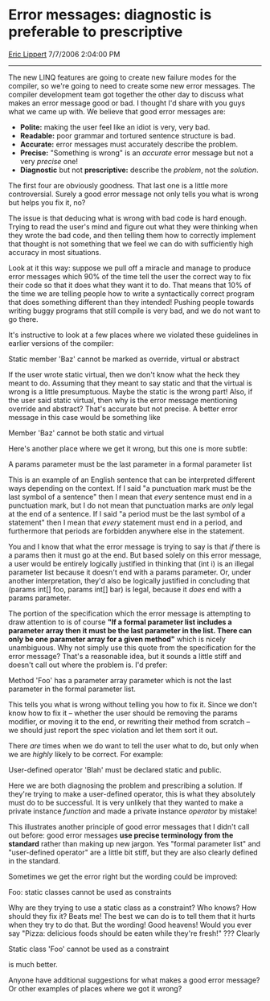 # Error messages: diagnostic is preferable to prescriptive

[Eric Lippert](https://social.msdn.microsoft.com/profile/Eric%20Lippert) 7/7/2006 2:04:00 PM

-----

The new LINQ features are going to create new failure modes for the compiler, so we're going to need to create some new error messages. The compiler development team got together the other day to discuss what makes an error message good or bad. I thought I'd share with you guys what we came up with. We believe that good error messages are:

  - **Polite:** making the user feel like an idiot is very, very bad.
  - **Readable:** poor grammar and tortured sentence structure is bad.
  - **Accurate:** error messages must accurately describe the problem.
  - **Precise:** "Something is wrong" is an *accurate* error message but not a very *precise* one\!
  - **Diagnostic** but not **prescriptive:** describe the *problem*, not the *solution*.

The first four are obviously goodness. That last one is a little more controversial. Surely a good error message not only tells you what is wrong but helps you fix it, no?

The issue is that deducing what is wrong with bad code is hard enough. Trying to read the user's mind and figure out what they were thinking when they wrote the bad code, and then telling them how to correctly implement that thought is not something that we feel we can do with sufficiently high accuracy in most situations.

Look at it this way: suppose we pull off a miracle and manage to produce error messages which 90% of the time tell the user the correct way to fix their code so that it does what they want it to do. That means that 10% of the time we are telling people how to write a syntactically correct program that does something different than they intended\! Pushing people towards writing buggy programs that still compile is very bad, and we do not want to go there.

It's instructive to look at a few places where we violated these guidelines in earlier versions of the compiler:

Static member 'Baz' cannot be marked as override, virtual or abstract 

If the user wrote static virtual, then we don't know what the heck they meant to do. Assuming that they meant to say static and that the virtual is wrong is a little presumptuous. Maybe the static is the wrong part\! Also, if the user said static virtual, then why is the error message mentioning override and abstract? That's accurate but not precise. A better error message in this case would be something like

Member 'Baz' cannot be both static and virtual 

Here's another place where we get it wrong, but this one is more subtle:

A params parameter must be the last parameter in a formal parameter list 

This is an example of an English sentence that can be interpreted different ways depending on the context. If I said "a punctuation mark must be the last symbol of a sentence" then I mean that *every* sentence must end in a punctuation mark, but I do not mean that punctuation marks are *only* legal at the end of a sentence. If I said "a period must be the last symbol of a statement" then I mean that *every* statement must end in a period, and furthermore that periods are forbidden anywhere else in the statement.

You and I know that what the error message is trying to say is that *if* there is a params then it must go at the end. But based solely on this error message, a user would be entirely logically justified in thinking that (int i) is an illegal parameter list because it doesn't end with a params parameter. Or, under another interpretation, they'd also be logically justified in concluding that (params int\[\] foo, params int\[\] bar) is legal, because it *does* end with a params parameter.

The portion of the specification which the error message is attempting to draw attention to is of course **"If a formal parameter list includes a parameter array then it must be the last parameter in the list. There can only be one parameter array for a given method"** which is nicely unambiguous. Why not simply use this quote from the specification for the error message? That's a reasonable idea, but it sounds a little stiff and doesn't call out where the problem is. I'd prefer:

Method 'Foo' has a parameter array parameter which is not the last parameter in the formal parameter list. 

This tells you what is wrong without telling you how to fix it. Since we don't know how to fix it – whether the user should be removing the params modifier, or moving it to the end, or rewriting their method from scratch – we should just report the spec violation and let them sort it out.

There *are* times when we do want to tell the user what to do, but only when we are *highly* likely to be correct. For example:

User-defined operator 'Blah' must be declared static and public. 

Here we are both diagnosing the problem and prescribing a solution. If they're trying to make a user-defined operator, this is what they absolutely must do to be successful. It is very unlikely that they wanted to make a private instance *function* and made a private instance *operator* by mistake\!

This illustrates another principle of good error messages that I didn't call out before: good error messages **use precise terminology from the standard** rather than making up new jargon. Yes "formal parameter list" and "user-defined operator" are a little bit stiff, but they are also clearly defined in the standard.

Sometimes we get the error right but the wording could be improved:

Foo: static classes cannot be used as constraints 

Why are they trying to use a static class as a constraint? Who knows? How should they fix it? Beats me\! The best we can do is to tell them that it hurts when they try to do that. But the wording\! Good heavens\! Would you ever say "Pizza: delicious foods should be eaten while they're fresh\!" ??? Clearly

Static class 'Foo' cannot be used as a constraint 

is much better.

Anyone have additional suggestions for what makes a good error message? Or other examples of places where we got it wrong?

